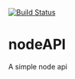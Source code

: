 [![Build Status](https://travis-ci.org/Denniskamau/nodeAPI.svg?branch=master)](https://travis-ci.org/Denniskamau/nodeAPI)
# nodeAPI
A simple node api


